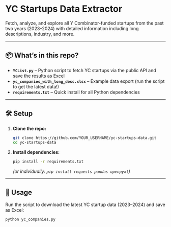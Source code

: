 # YC Startups Data Extractor

Fetch, analyze, and explore all Y Combinator-funded startups from the past two years (2023–2024) with detailed information including long descriptions, industry, and more.

---

## 📦 What’s in this repo?

- **`YCList.py`** – Python script to fetch YC startups via the public API and save the results as Excel
- **`yc_companies_with_long_desc.xlsx`** – Example data export (run the script to get the latest data!)
- **`requirements.txt`** – Quick install for all Python dependencies

---

## 🛠️ Setup

1. **Clone the repo:**
    ```bash
    git clone https://github.com/YOUR_USERNAME/yc-startups-data.git
    cd yc-startups-data
    ```

2. **Install dependencies:**
    ```bash
    pip install -r requirements.txt
    ```
    *(or individually: `pip install requests pandas openpyxl`)*

---

## 🚀 Usage

Run the script to download the latest YC startup data (2023–2024) and save as Excel:

```bash
python yc_companies.py
